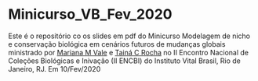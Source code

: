 # Minicurso_VB_Fev_2020

Este é o repositório co os slides em pdf do Minicurso Modelagem de nicho e
conservação biológica em cenários futuros de mudanças globais ministrado por [Mariana M Vale](https://scholar.google.com/citations?user=bQAx5E0AAAAJ&hl=en) e [Tainá C Rocha](https://tai-rocha.github.io/TR_CV_PT.github.io/) no II Encontro Nacional de Coleções Biológicas e Inivação (II ENCBI) do Instituto Vital Brasil, Rio de Janeiro, RJ. Em 10/Fev/2020
